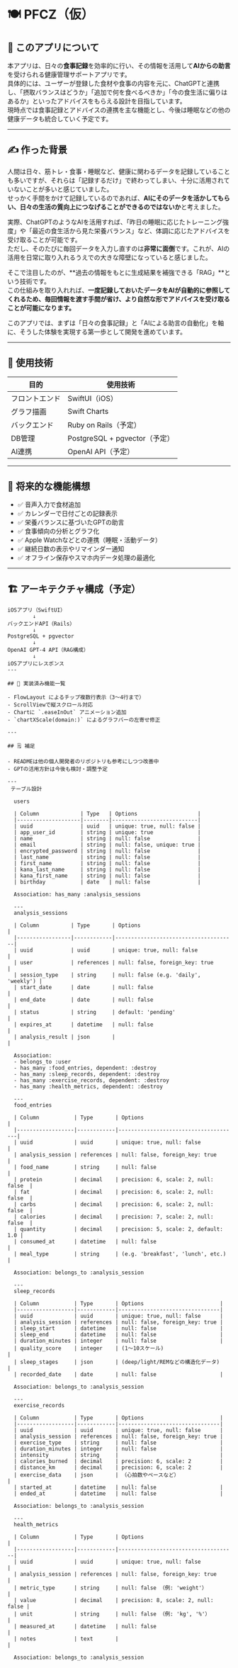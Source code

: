 # 🍽️ PFCZ（仮）

## 📌 このアプリについて

本アプリは、日々の**食事記録**を効率的に行い、その情報を活用して**AIからの助言**を受けられる健康管理サポートアプリです。  
具体的には、ユーザーが登録した食材や食事の内容を元に、ChatGPTと連携し、「摂取バランスはどうか」「追加で何を食べるべきか」「今の食生活に偏りはあるか」といったアドバイスをもらえる設計を目指しています。  
現時点では食事記録とアドバイスの連携を主な機能とし、今後は睡眠などの他の健康データも統合していく予定です。

---

## ✍️ 作った背景

人間は日々、筋トレ・食事・睡眠など、健康に関わるデータを記録していることも多いですが、それらは「記録するだけ」で終わってしまい、十分に活用されていないことが多いと感じていました。  
せっかく手間をかけて記録しているのであれば、**AIにそのデータを活かしてもらい、日々の生活の質向上につなげることができるのではないか**と考えました。

実際、ChatGPTのようなAIを活用すれば、「昨日の睡眠に応じたトレーニング強度」や「最近の食生活から見た栄養バランス」など、体調に応じたアドバイスを受け取ることが可能です。  
ただし、そのたびに毎回データを入力し直すのは**非常に面倒**です。これが、AIの活用を日常に取り入れるうえでの大きな障壁になっていると感じました。

そこで注目したのが、**過去の情報をもとに生成結果を補強できる「RAG」**という技術です。  
この仕組みを取り入れれば、**一度記録しておいたデータをAIが自動的に参照してくれるため、毎回情報を渡す手間が省け、より自然な形でアドバイスを受け取ることが可能になります。**

このアプリでは、まずは「日々の食事記録」と「AIによる助言の自動化」を軸に、そうした体験を実現する第一歩として開発を進めています。

---

## 🧩 使用技術

| 目的           | 使用技術                  |
|----------------|---------------------------|
| フロントエンド | SwiftUI（iOS）            |
| グラフ描画     | Swift Charts              |
| バックエンド   | Ruby on Rails（予定）     |
| DB管理         | PostgreSQL + pgvector（予定） |
| AI連携         | OpenAI API（予定）        |

---

## 🔮 将来的な機能構想

- ✅ 音声入力で食材追加  
- ✅ カレンダーで日付ごとの記録表示  
- ✅ 栄養バランスに基づいたGPTの助言  
- ✅ 食事傾向の分析とグラフ化  
- ✅ Apple Watchなどとの連携（睡眠・活動データ）  
- ✅ 継続日数の表示やリマインダー通知    
- ✅ オフライン保存やスマホ内データ処理の最適化
---

## 🏗️ アーキテクチャ構成（予定）

```text
iOSアプリ（SwiftUI）
        ↓
バックエンドAPI（Rails）
        ↓
PostgreSQL + pgvector
        ↓
OpenAI GPT-4 API（RAG構成）
        ↓
iOSアプリにレスポンス
---

## 📁 実装済み機能一覧

- FlowLayout によるチップ複数行表示（3〜4行まで）  
- ScrollViewで縦スクロール対応  
- Chartに `.easeInOut` アニメーション追加  
- `chartXScale(domain:)` によるグラフバーの左寄せ修正  

---

## 🗒️ 補足

- READMEは他の個人開発者のリポジトリも参考にしつつ改善中  
- GPTの活用方針は今後も検討・調整予定  

---
 テーブル設計

  users

  | Column             | Type   | Options                   |
  |--------------------|--------|---------------------------|
  | uuid               | uuid   | unique: true, null: false |
  | app_user_id        | string | unique: true              |
  | name               | string | null: false               |
  | email              | string | null: false, unique: true |
  | encrypted_password | string | null: false               |
  | last_name          | string | null: false               |
  | first_name         | string | null: false               |
  | kana_last_name     | string | null: false               |
  | kana_first_name    | string | null: false               |
  | birthday           | date   | null: false               |

  Association: has_many :analysis_sessions

  ---
  analysis_sessions

  | Column          | Type       | Options                              |
  |-----------------|------------|--------------------------------------|
  | uuid            | uuid       | unique: true, null: false            |
  | user            | references | null: false, foreign_key: true       |
  | session_type    | string     | null: false (e.g. 'daily', 'weekly') |
  | start_date      | date       | null: false                          |
  | end_date        | date       | null: false                          |
  | status          | string     | default: 'pending'                   |
  | expires_at      | datetime   | null: false                          |
  | analysis_result | json       |                                      |

  Association:
  - belongs_to :user
  - has_many :food_entries, dependent: :destroy
  - has_many :sleep_records, dependent: :destroy
  - has_many :exercise_records, dependent: :destroy
  - has_many :health_metrics, dependent: :destroy

  ---
  food_entries

  | Column           | Type       | Options                              |
  |------------------|------------|--------------------------------------|
  | uuid             | uuid       | unique: true, null: false            |
  | analysis_session | references | null: false, foreign_key: true       |
  | food_name        | string     | null: false                          |
  | protein          | decimal    | precision: 6, scale: 2, null: false  |
  | fat              | decimal    | precision: 6, scale: 2, null: false  |
  | carbs            | decimal    | precision: 6, scale: 2, null: false  |
  | calories         | decimal    | precision: 7, scale: 2, null: false  |
  | quantity         | decimal    | precision: 5, scale: 2, default: 1.0 |
  | consumed_at      | datetime   | null: false                          |
  | meal_type        | string     | (e.g. 'breakfast', 'lunch', etc.)    |

  Association: belongs_to :analysis_session

  ---
  sleep_records

  | Column           | Type       | Options                        |
  |------------------|------------|--------------------------------|
  | uuid             | uuid       | unique: true, null: false      |
  | analysis_session | references | null: false, foreign_key: true |
  | sleep_start      | datetime   | null: false                    |
  | sleep_end        | datetime   | null: false                    |
  | duration_minutes | integer    | null: false                    |
  | quality_score    | integer    | (1〜10スケール)                     |
  | sleep_stages     | json       | (deep/light/REMなどの構造化データ)      |
  | recorded_date    | date       | null: false                    |

  Association: belongs_to :analysis_session

  ---
  exercise_records

  | Column           | Type       | Options                        |
  |------------------|------------|--------------------------------|
  | uuid             | uuid       | unique: true, null: false      |
  | analysis_session | references | null: false, foreign_key: true |
  | exercise_type    | string     | null: false                    |
  | duration_minutes | integer    | null: false                    |
  | intensity        | string     |                                |
  | calories_burned  | decimal    | precision: 6, scale: 2         |
  | distance_km      | decimal    | precision: 6, scale: 2         |
  | exercise_data    | json       | （心拍数やペースなど）                    |
  | started_at       | datetime   | null: false                    |
  | ended_at         | datetime   | null: false                    |

  Association: belongs_to :analysis_session

  ---
  health_metrics

  | Column           | Type       | Options                             |
  |------------------|------------|-------------------------------------|
  | uuid             | uuid       | unique: true, null: false           |
  | analysis_session | references | null: false, foreign_key: true      |
  | metric_type      | string     | null: false （例: 'weight'）           |
  | value            | decimal    | precision: 8, scale: 2, null: false |
  | unit             | string     | null: false （例: 'kg', '%'）          |
  | measured_at      | datetime   | null: false                         |
  | notes            | text       |                                     |

  Association: belongs_to :analysis_session

